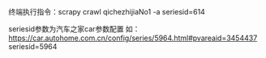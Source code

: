 终端执行指令：scrapy crawl qichezhijiaNo1 -a seriesid=614

seriesid参数为汽车之家car参数配置
如：https://car.autohome.com.cn/config/series/5964.html#pvareaid=3454437
seriesid=5964
